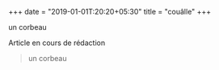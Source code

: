 +++
date = "2019-01-01T:20:20+05:30"
title = "couâlle"
+++

un corbeau
<!--more-->
Article en cours de rédaction

> un corbeau
